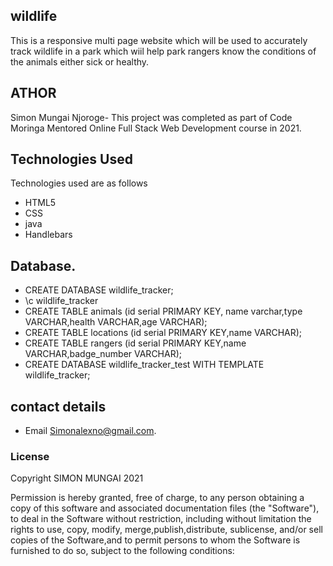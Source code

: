 ## wildlife

This is a responsive multi page website which will be used to accurately track wildlife in a park which wiil help park rangers know the conditions of the animals
either sick or healthy.

## ATHOR
Simon Mungai Njoroge- This project was completed as part of Code Moringa Mentored Online Full Stack Web Development course in 2021.

## Technologies Used
Technologies used are as follows
* HTML5 
* CSS
* java 
* Handlebars
## Database.
* CREATE DATABASE wildlife_tracker;
* \c wildlife_tracker
* CREATE TABLE animals (id serial PRIMARY KEY, name varchar,type VARCHAR,health VARCHAR,age VARCHAR);
* CREATE TABLE locations (id serial PRIMARY KEY,name VARCHAR);
* CREATE TABLE rangers (id serial PRIMARY KEY,name VARCHAR,badge_number VARCHAR);
* CREATE DATABASE wildlife_tracker_test WITH TEMPLATE wildlife_tracker;


## contact details
* Email Simonalexno@gmail.com.

### License
Copyright SIMON MUNGAI 2021

Permission is hereby granted, free of charge, to any person obtaining a copy
of this software and associated documentation files (the "Software"), to deal
in the Software without restriction, including without limitation the rights
to use, copy, modify, merge,publish,distribute, sublicense, and/or sell
copies of the Software,and to permit persons to whom the Software is
furnished to do so, subject to the following conditions:
